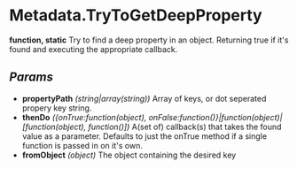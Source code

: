 # Metadata.TryToGetDeepProperty
**function, static**
Try to find a deep property in an object. Returning true if it's found and executing the appropriate callback.
## *Params*
- **propertyPath** *(string|array(string))* Array of keys, or dot seperated propery key string.
- **thenDo** *({onTrue:function(object), onFalse:function()}|function(object)|\[function(object), function()])* A(set of) callback(s) that takes the found value as a parameter. Defaults to just the onTrue method if a single function is passed in on it's own.
- **fromObject** *(object)* The object containing the desired key